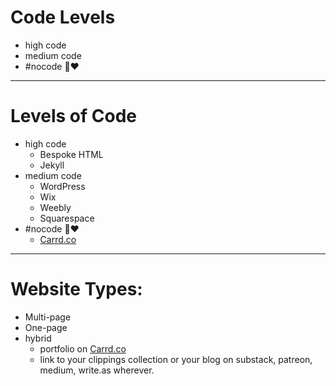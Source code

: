 # Code Levels
  - high code
  - medium code
  - \#nocode 🦄❤️

---
# Levels of Code
- high code
  - Bespoke HTML
  - Jekyll
- medium code
  - WordPress
  - Wix
  - Weebly
  - Squarespace
- \#nocode 🦄❤️
  - [Carrd.co](https://try.carrd.co/yfsyxjl3)

---
# Website Types:
  - Multi-page
  - One-page
  - hybrid
    - portfolio on [Carrd.co](https://try.carrd.co/yfsyxjl3)
    - link to your clippings collection or your blog on substack, patreon, medium, write.as wherever.
   
